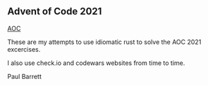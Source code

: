 ## Advent of Code 2021 

[AOC](https://adventofcode.com/2021)

These are my attempts to use idiomatic rust to solve the AOC 2021 excercises.

I also use check.io and codewars websites from time to time.

Paul Barrett

